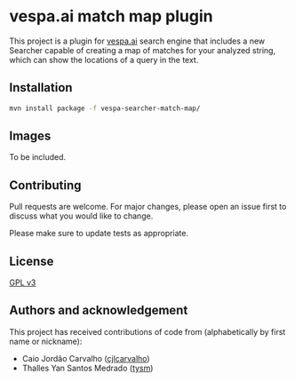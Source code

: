 # vespa.ai match map plugin
This project is a plugin for [vespa.ai](https://vespa.ai/) search engine that includes a new Searcher capable of creating a map of matches for your analyzed string, which can show the locations of a query in the text.

## Installation

```bash
mvn install package -f vespa-searcher-match-map/
```

## Images
To be included.

## Contributing
Pull requests are welcome. For major changes, please open an issue first to discuss what you would like to change.

Please make sure to update tests as appropriate.

## License
[GPL v3](https://www.gnu.org/licenses/gpl-3.0.html)

## Authors and acknowledgement
This project has received contributions of code from
(alphabetically by first name or nickname):

  - Caio Jordão Carvalho ([cjlcarvalho](https://github.com/cjlcarvalho))
  - Thalles Yan Santos Medrado ([tysm](https://github.com/tysm))

